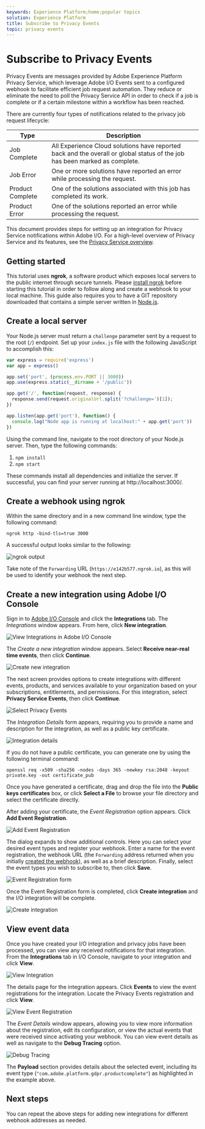 ```yaml
---
keywords: Experience Platform;home;popular topics
solution: Experience Platform
title: Subscribe to Privacy Events
topic: privacy events
---
```


# Subscribe to Privacy Events

Privacy Events are messages provided by Adobe Experience Platform Privacy Service, which leverage Adobe I/O Events sent to a configured webhook to facilitate efficient job request automation. They reduce or eliminate the need to poll the Privacy Service API in order to check if a job is complete or if a certain milestone within a workflow has been reached.

There are currently four types of notifications related to the privacy job request lifecycle:

Type | Description
--- | ---
Job Complete | All Experience Cloud solutions have reported back and the overall or global status of the job has been marked as complete.
Job Error | One or more solutions have reported an error while processing the request.
Product Complete | One of the solutions associated with this job has completed its work.
Product Error | One of the solutions reported an error while processing the request.

This document provides steps for setting up an integration for Privacy Service notifications within Adobe I/O. For a high-level overview of Privacy Service and its features, see the [Privacy Service overview](home.md).

## Getting started

This tutorial uses **ngrok**, a software product which exposes local servers to the public internet through secure tunnels. Please [install ngrok](https://ngrok.com/download) before starting this tutorial in order to follow along and create a webhook to your local machine. This guide also requires you to have a GIT repository downloaded that contains a simple server written in [Node.js](https://nodejs.org/).

## Create a local server

Your Node.js server must return a `challenge` parameter sent by a request to the root (`/`) endpoint. Set up your `index.js` file with the following JavaScript to accomplish this:

```js
var express = require('express')
var app = express()

app.set('port', (process.env.PORT || 3000))
app.use(express.static(__dirname + '/public'))

app.get('/', function(request, response) {
  response.send(request.originalUrl.split('?challenge=')[1]);
})

app.listen(app.get('port'), function() {
  console.log("Node app is running at localhost:" + app.get('port'))
})
```

Using the command line, navigate to the root directory of your Node.js server. Then, type the following commands:

1. `npm install`
1. `npm start`

These commands install all dependencies and initialize the server. If successful, you can find your server running at http://localhost:3000/.

## Create a webhook using ngrok

Within the same directory and in a new command line window, type the following command:

```shell
ngrok http -bind-tls=true 3000
```

A successful output looks similar to the following:

![ngrok output](images/privacy-events/ngrok-output.png)

Take note of the `Forwarding` URL (`https://e142b577.ngrok.io`), as this will be used to identify your webhook the next step.

## Create a new integration using Adobe I/O Console

Sign in to [Adobe I/O Console](https://console.adobe.io) and click the **Integrations** tab. The _Integrations_ window appears. From here, click **New integration**.

![View Integrations in Adobe I/O Console](images/privacy-events/integrations.png)

The *Create a new integration* window appears. Select **Receive near-real time events**, then click **Continue**.

![Create new integration](images/privacy-events/new-integration.png)

The next screen provides options to create integrations with different events, products, and services available to your organization based on your subscriptions, entitlements, and permissions. For this integration, select **Privacy Service Events**, then click **Continue**.

![Select Privacy Events](images/privacy-events/privacy-events.png)

The *Integration Details* form appears, requiring you to provide a name and description for the integration, as well as a public key certificate.

![Integration details](images/privacy-events/integration-details.png)

If you do not have a public certificate, you can generate one by using the following terminal command:

```shell
openssl req -x509 -sha256 -nodes -days 365 -newkey rsa:2048 -keyout private.key -out certificate_pub
```

Once you have generated a certificate, drag and drop the file into the **Public keys certificates** box, or click **Select a File** to browse your file directory and select the certificate directly.

After adding your certificate, the *Event Registration* option appears. Click **Add Event Registration**.

![Add Event Registration](images/privacy-events/add-event-registration.png)

The dialog expands to show additional controls. Here you can select your desired event types and register your webhook. Enter a name for the event registration, the webhook URL (the `Forwarding` address returned when you initially [created the webhook](#create-a-webhook-using-ngrok)), as well as a brief description. Finally, select the event types you wish to subscribe to, then click **Save**.

![Event Registration form](images/privacy-events/event-registration-form.png)

Once the Event Registration form is completed, click **Create integration** and the I/O integration will be complete.

![Create integration](images/privacy-events/create-integration.png)

## View event data

Once you have created your I/O integration and privacy jobs have been processed, you can view any received notifications for that integration. From the **Integrations** tab in I/O Console, navigate to your integration and click **View**.

![View Integration](images/privacy-events/view-integration.png)

The details page for the integration appears. Click **Events** to view the event registrations for the integration. Locate the Privacy Events registration and click **View**.

![View Event Registration](images/privacy-events/view-registration.png)

The *Event Details* window appears, allowing you to view more information about the registration, edit its configuration, or view the actual events that were received since activating your webhook. You can view event details as well as navigate to the **Debug Tracing** option.

![Debug Tracing](images/privacy-events/debug-tracing.png)

The **Payload** section provides details about the selected event, including its event type (`"com.adobe.platform.gdpr.productcomplete"`) as highlighted in the example above.

## Next steps

You can repeat the above steps for adding new integrations for different webhook addresses as needed.